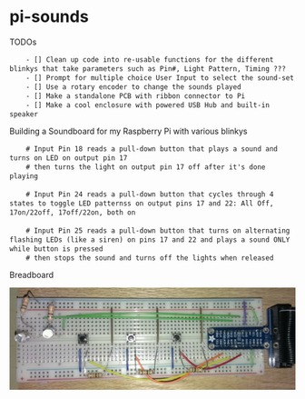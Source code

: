 pi-sounds
=========

TODOs

        - [] Clean up code into re-usable functions for the different blinkys that take parameters such as Pin#, Light Pattern, Timing ???
        - [] Prompt for multiple choice User Input to select the sound-set
        - [] Use a rotary encoder to change the sounds played
        - [] Make a standalone PCB with ribbon connector to Pi
        - [] Make a cool enclosure with powered USB Hub and built-in speaker


Building a Soundboard for my Raspberry Pi with various blinkys

        # Input Pin 18 reads a pull-down button that plays a sound and turns on LED on output pin 17
        # then turns the light on output pin 17 off after it's done playing
        
        # Input Pin 24 reads a pull-down button that cycles through 4 states to toggle LED patternss on output pins 17 and 22: All Off, 17on/22off, 17off/22on, both on
        
        # Input Pin 25 reads a pull-down button that turns on alternating flashing LEDs (like a siren) on pins 17 and 22 and plays a sound ONLY while button is pressed
        # then stops the sound and turns off the lights when released

Breadboard

![Breadboard Layout](breadboard.jpg)
